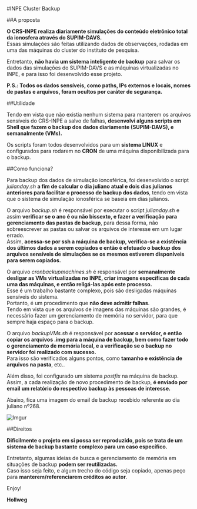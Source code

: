 #INPE Cluster Backup

##A proposta

**O CRS-INPE realiza diariamente simulações do conteúdo eletrônico total da ionosfera através do SUPIM-DAVS.** </br>
Essas simulações são feitas utilizando dados de observações, rodadas em uma das máquinas do cluster do instituto de pesquisa. 

Entretanto, **não havia um sistema inteligente de backup** para salvar os dados das simulações do SUPIM-DAVS e as máquinas virtualizadas no INPE, e para isso foi desenvolvido esse projeto.

**P.S.: Todos os dados sensíveis, como paths, IPs externos e locais, nomes de pastas e arquivos, foram ocultos por caráter de segurança.**

##Utilidade

Tendo em vista que não existia nenhum sistema para manterem os arquivos sensíveis do CRS-INPE a salvo de falhas, **desenvolvi alguns scripts em Shell que fazem o backup dos dados diariamente (SUPIM-DAVS), e semanalmente (VMs).** 

Os scripts foram todos desenvolvidos para um **sistema LINUX** e configurados para rodarem no **CRON** de uma máquina disponibilizada para o backup.

##Como funciona?

Para backup dos dados de simulação ionosférica, foi desenvolvido o script _julianday.sh_ **a fim de calcular o dia juliano atual e dois dias julianos anteriores para facilitar o processo de backup dos dados**, tendo em vista que o sistema de simulação ionosférica se baseia em dias julianos.

O arquivo _backup.sh_ é responsável por executar o script _julianday.sh_ e assim **verificar se o ano é ou não bissexto, e fazer a verificação para gerenciamento das pastas de backup**, para dessa forma, não sobreescrever as pastas ou salvar os arquivos de interesse em um lugar errado. </br>
Assim, **acessa-se por ssh a máquina de backup, verifica-se a existência dos últimos dados a serem copiados e então é efetuado o backup dos arquivos sensíveis de simulações se os mesmos estiverem disponíveis para serem copiados.** 

O arquivo _cronbackupmachines.sh_ é responsável por **semanalmente desligar as VMs virtualizadas no INPE, criar imagens específicas de cada uma das máquinas, e então religá-las após este processo.** </br>
Esse é um trabalho bastante complexo, pois são desligadas máquinas sensíveis do sistema. </br>
Portanto, é um procedimento que **não deve admitir falhas**.</br>
Tendo em vista que os arquivos de imagens das máquinas são grandes, é necessário fazer um gerenciamento de memória no servidor, para que sempre haja espaço para o backup. 

O arquivo _backupVMs.sh_ é responsável por **acessar o servidor, e então copiar os arquivos .img para a máquina de backup, bem como fazer todo o gerenciamento de memória local, e a verificação se o backup no servidor foi realizado com sucesso.** </br>
Para isso são verificados alguns pontos, como **tamanho e existência de arquivos na pasta**, etc..

Além disso, foi configurado um sistema _postfix_ na máquina de backup. </br>
Assim, a cada realização de novo procedimento de backup, **é enviado por email um relatório do respectivo backup às pessoas de interesse.**

Abaixo, fica uma imagem do email de backup recebido referente ao dia juliano nº268.

![Imgur](http://i.imgur.com/mmyOUOk.png)


##Direitos

**Dificilmente o projeto em si possa ser reproduzido, pois se trata de um sistema de backup bastante complexo para um caso específico.** </br>

Entretanto, algumas ideias de busca e gerenciamento de memória em situações de backup **podem ser reutilizadas.** </br>
Caso isso seja feito, e algum trecho do código seja copiado, apenas peço para **manterem/referenciarem créditos ao autor**.



Enjoy!

**Hollweg**





